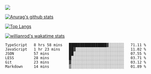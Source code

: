 ![](https://blog-img-1252233196.cos.ap-guangzhou.myqcloud.com/github-home.png)
     
[![Anurag's github stats](https://github-readme-stats.vercel.app/api?username=BB-Code&count_private=true&show_icons=true)](https://github.com/BB-Code/github-readme-stats)

[![Top Langs](https://github-readme-stats.vercel.app/api/top-langs/?username=BB-Code&layout=compact)](https://github.com/BB-Code/github-readme-stats)

[![willianrod's wakatime stats](https://github-readme-stats.vercel.app/api/wakatime?username=bobocode&layout=compact)](https://github.com/BB-Code/github-readme-stats)

<!--
**BB-Code/BB-Code** is a ✨ _special_ ✨ repository because its `README.md` (this file) appears on your GitHub profile.

Here are some ideas to get you started:

- 🔭 I’m currently working on ...
- 🌱 I’m currently learning ...
- 👯 I’m looking to collaborate on ...
- 🤔 I’m looking for help with ...
- 💬 Ask me about ...
- 📫 How to reach me: ...
- 😄 Pronouns: ...
- ⚡ Fun fact: ...
-->

<!--START_SECTION:waka-->

```text
TypeScript   8 hrs 58 mins   █████████████████▓░░░░░░░   71.11 %
JavaScript   1 hr 23 mins    ██▓░░░░░░░░░░░░░░░░░░░░░░   11.02 %
JSON         57 mins         ██░░░░░░░░░░░░░░░░░░░░░░░   07.55 %
LESS         28 mins         █░░░░░░░░░░░░░░░░░░░░░░░░   03.71 %
Git          23 mins         ▓░░░░░░░░░░░░░░░░░░░░░░░░   03.12 %
Markdown     14 mins         ▒░░░░░░░░░░░░░░░░░░░░░░░░   01.89 %
```

<!--END_SECTION:waka-->



